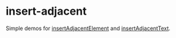 # insert-adjacent
Simple demos for [insertAdjacentElement](http://mdn.github.io/insert-adjacent/insertAdjacentElement.html) and [insertAdjacentText](http://mdn.github.io/insert-adjacent/insertAdjacentText.html).

